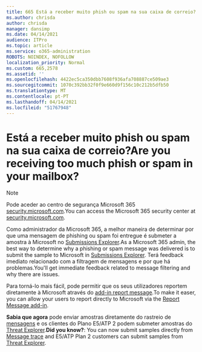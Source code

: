 ```yaml
---
title: 665 Está a receber muito phish ou spam na sua caixa de correio?
ms.author: chrisda
author: chrisda
manager: dansimp
ms.date: 04/14/2021
audience: ITPro
ms.topic: article
ms.service: o365-administration
ROBOTS: NOINDEX, NOFOLLOW
localization_priority: Normal
ms.custom: 665,2578
ms.assetid: ''
ms.openlocfilehash: 4422ec5ca350dbb7608f936afa708887ce509ae3
ms.sourcegitcommit: 1070c392bb32f0f9e660d9f156c10c212b5dfb50
ms.translationtype: MT
ms.contentlocale: pt-PT
ms.lasthandoff: 04/14/2021
ms.locfileid: "51767948"
---
```

# <a name="are-you-receiving-too-much-phish-or-spam-in-your-mailbox"></a><span data-ttu-id="a1bdd-102">Está a receber muito phish ou spam na sua caixa de correio?</span><span class="sxs-lookup"><span data-stu-id="a1bdd-102">Are you receiving too much phish or spam in your mailbox?</span></span>

> [!NOTE]
> <span data-ttu-id="a1bdd-103">Pode aceder ao centro de segurança Microsoft 365 [security.microsoft.com](https://security.microsoft.com).</span><span class="sxs-lookup"><span data-stu-id="a1bdd-103">You can access the Microsoft 365 security center at [security.microsoft.com](https://security.microsoft.com).</span></span>

<span data-ttu-id="a1bdd-104">Como administrador da Microsoft 365, a melhor maneira de determinar por que uma mensagem de phishing ou spam foi entregue é submeter a amostra à Microsoft no [Submissions Explorer](https://security.microsoft.com/reportsubmission).</span><span class="sxs-lookup"><span data-stu-id="a1bdd-104">As a Microsoft 365 admin, the best way to determine why a phishing or spam message was delivered is to submit the sample to Microsoft in [Submissions Explorer](https://security.microsoft.com/reportsubmission).</span></span> <span data-ttu-id="a1bdd-105">Terá feedback imediato relacionado com a filtragem de mensagens e por que há problemas.</span><span class="sxs-lookup"><span data-stu-id="a1bdd-105">You'll get immediate feedback related to message filtering and why there are issues.</span></span>

<span data-ttu-id="a1bdd-106">Para torná-lo mais fácil, pode permitir que os seus utilizadores reportem diretamente à Microsoft através do [add-in report message](https://appsource.microsoft.com/product/office/WA104381180?src=office&tab=Overview).</span><span class="sxs-lookup"><span data-stu-id="a1bdd-106">To make it easer, you can allow your users to report directly to Microsoft via the [Report Message add-in](https://appsource.microsoft.com/product/office/WA104381180?src=office&tab=Overview).</span></span>

<span data-ttu-id="a1bdd-107">**Sabia que agora** pode enviar amostras diretamente do rastreio de [mensagens](https://security.microsoft.com/messagetrace) e os clientes do Plano E5/ATP 2 podem submeter amostras do [Threat Explorer](https://docs.microsoft.com/microsoft-365/security/office-365-security/threat-explorer).</span><span class="sxs-lookup"><span data-stu-id="a1bdd-107">**Did you know?**: You can now submit samples directly from [Message trace](https://security.microsoft.com/messagetrace) and E5/ATP Plan 2 customers can submit samples from [Threat Explorer](https://docs.microsoft.com/microsoft-365/security/office-365-security/threat-explorer).</span></span>
